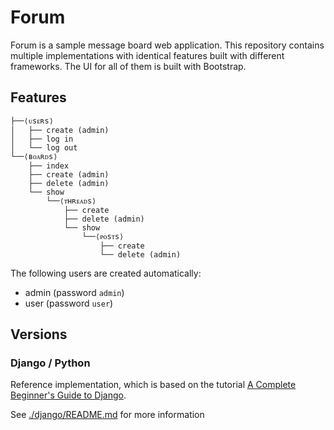 # Forum

Forum is a sample message board web application. This repository contains
multiple implementations with identical features built with different frameworks.
The UI for all of them is built with Bootstrap.

## Features

```text
├──⟨ᴜsᴇʀs⟩
│   ├── create (admin)
│   ├── log in
│   └── log out
└──⟨ʙᴏᴀʀᴅs⟩
    ├── index
    ├── create (admin)
    ├── delete (admin)
    └── show
        └──⟨ᴛʜʀᴇᴀᴅs⟩
            ├── create
            ├── delete (admin)
            └── show
                └──⟨ᴘᴏsᴛs⟩
                    ├── create
                    └── delete (admin)
```

The following users are created automatically:

* admin (password `admin`)
* user (password `user`)

## Versions

### Django / Python

Reference implementation, which is based on the tutorial
[A Complete Beginner's Guide to Django](https://simpleisbetterthancomplex.com/series/beginners-guide/1.11/).

See [./django/README.md](./django/README.md) for more information
